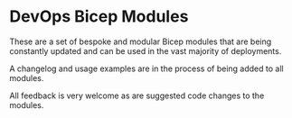 # DevOps Bicep Modules

These are a set of bespoke and modular Bicep modules that are being constantly updated and can be used in the vast majority of deployments.

A changelog and usage examples are in the process of being added to all modules.

All feedback is very welcome as are suggested code changes to the modules.
